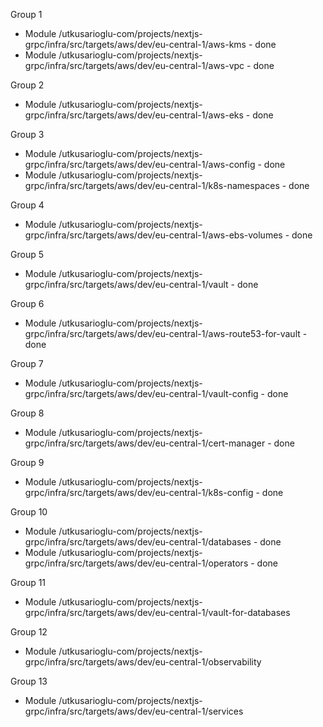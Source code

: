 Group 1
- Module /utkusarioglu-com/projects/nextjs-grpc/infra/src/targets/aws/dev/eu-central-1/aws-kms - done
- Module /utkusarioglu-com/projects/nextjs-grpc/infra/src/targets/aws/dev/eu-central-1/aws-vpc - done

Group 2
- Module /utkusarioglu-com/projects/nextjs-grpc/infra/src/targets/aws/dev/eu-central-1/aws-eks - done

Group 3
- Module /utkusarioglu-com/projects/nextjs-grpc/infra/src/targets/aws/dev/eu-central-1/aws-config - done
- Module /utkusarioglu-com/projects/nextjs-grpc/infra/src/targets/aws/dev/eu-central-1/k8s-namespaces - done

Group 4
- Module /utkusarioglu-com/projects/nextjs-grpc/infra/src/targets/aws/dev/eu-central-1/aws-ebs-volumes - done

Group 5
- Module /utkusarioglu-com/projects/nextjs-grpc/infra/src/targets/aws/dev/eu-central-1/vault - done

Group 6
- Module /utkusarioglu-com/projects/nextjs-grpc/infra/src/targets/aws/dev/eu-central-1/aws-route53-for-vault - done

Group 7
- Module /utkusarioglu-com/projects/nextjs-grpc/infra/src/targets/aws/dev/eu-central-1/vault-config - done

Group 8
- Module /utkusarioglu-com/projects/nextjs-grpc/infra/src/targets/aws/dev/eu-central-1/cert-manager - done

Group 9
- Module /utkusarioglu-com/projects/nextjs-grpc/infra/src/targets/aws/dev/eu-central-1/k8s-config - done

Group 10
- Module /utkusarioglu-com/projects/nextjs-grpc/infra/src/targets/aws/dev/eu-central-1/databases - done
- Module /utkusarioglu-com/projects/nextjs-grpc/infra/src/targets/aws/dev/eu-central-1/operators - done

Group 11
- Module /utkusarioglu-com/projects/nextjs-grpc/infra/src/targets/aws/dev/eu-central-1/vault-for-databases

Group 12
- Module /utkusarioglu-com/projects/nextjs-grpc/infra/src/targets/aws/dev/eu-central-1/observability

Group 13
- Module /utkusarioglu-com/projects/nextjs-grpc/infra/src/targets/aws/dev/eu-central-1/services
